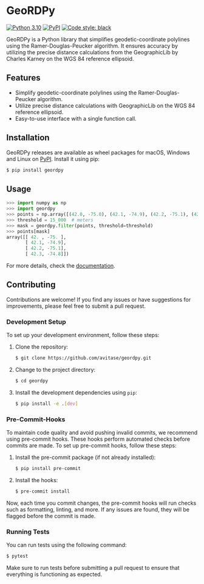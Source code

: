 # GeoRDPy
[![Python 3.10](https://img.shields.io/badge/python-3.10-blue.svg)](https://www.python.org/downloads/release/python-3100/)
[![PyPI](https://img.shields.io/pypi/v/geordpy)](https://pypi.org/project/geordpy/)
[![Code style: black](https://img.shields.io/badge/code%20style-black-000000.svg)](https://github.com/psf/black)

GeoRDPy is a Python library that simplifies geodetic-coordinate polylines using the Ramer-Douglas-Peucker algorithm. It ensures accuracy by utilizing the precise distance calculations from the GeographicLib by Charles Karney on the WGS 84 reference ellipsoid.

## Features
- Simplify geodetic-coordinate polylines using the Ramer-Douglas-Peucker algorithm.
- Utilize precise distance calculations with GeographicLib on the WGS 84 reference ellipsoid.
- Easy-to-use interface with a single function call.

## Installation
GeoRDPy releases are available as wheel packages for macOS, Windows and Linux on [PyPI](https://pypi.org/project/geordpy/).
Install it using pip:
```bash
$ pip install geordpy
```

## Usage
```python
>>> import numpy as np
>>> import geordpy
>>> points = np.array([(42.0, -75.0), (42.1, -74.9), (42.2, -75.1), (42.3, -74.8)])
>>> threshold = 15_000  # meters
>>> mask = geordpy.filter(points, threshold=threshold)
>>> points[mask]
array([[ 42. , -75. ],
       [ 42.1, -74.9],
       [ 42.2, -75.1],
       [ 42.3, -74.8]])
```

For more details, check the [documentation](https://avitase.github.io/geordpy/).

## Contributing
Contributions are welcome! If you find any issues or have suggestions for improvements, please feel free to submit a pull request.

### Development Setup
To set up your development environment, follow these steps:

1. Clone the repository:
   ```bash
   $ git clone https://github.com/avitase/geordpy.git
   ```

2. Change to the project directory:
   ```bash
   $ cd geordpy
   ```

3. Install the development dependencies using `pip`:
   ```bash
   $ pip install -e .[dev]
   ```

### Pre-Commit-Hooks
To maintain code quality and avoid pushing invalid commits, we recommend using pre-commit hooks. These hooks perform automated checks before commits are made. To set up pre-commit hooks, follow these steps:

1. Install the pre-commit package (if not already installed):
   ```bash
   $ pip install pre-commit
   ```

2. Install the hooks:
   ```bash
   $ pre-commit install
   ```

Now, each time you commit changes, the pre-commit hooks will run checks such as formatting, linting, and more. If any issues are found, they will be flagged before the commit is made.

### Running Tests
You can run tests using the following command:
```bash
$ pytest
```

Make sure to run tests before submitting a pull request to ensure that everything is functioning as expected.